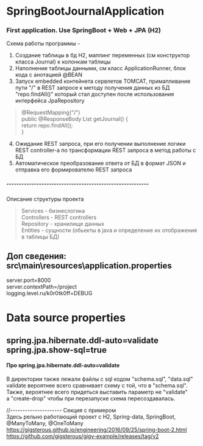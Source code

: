 # SpringBootJournalApplication
### First application. Use SpringBoot + Web + JPA (H2)  

Схема работы программы - 

1) Создание таблицы в бд H2, маппинг переменных (см конструктор класса Journal) к колонкам таблицы  
2) Наполнение таблицы данными, см класс ApplicationRunner, блок кода с анотацией @BEAN  
3) Запуск embedded контейнета сервлетов TOMCAT, примапливание пути "/" в REST запросе к 
методу получения данных из БД "repo.findAll()" который стал доступен после использования интерфейса JpaRepository

>    @RequestMapping("/")  
>       public @ResponseBody List<Journal> getJournal() {  
>           return repo.findAll();  
>       }  
4) Ожидание REST запроса, при его получении выполнение логики REST controller-a по трансформации REST запроса в метод работы с БД  
5) Автоматическое преобразование ответа от БД в формат JSON и отправка его формирователю REST запроса  

##### ---------------------------------------------------------  
Описание структуры проекта
>  Services          - бизнеслогика  
>  Controllers       - REST controllers  
>  Repository        - хранилище данных  
>  Entities          - сущности (обьекты в java и определение их отображения в таблицы БД)  

Доп сведения:
src\main\resources\application.properties  
------  
server.port=8000  
server.contextPath=/project  
logging.level.ru/k0r0tk0ff=DEBUG  

# Data source properties  
spring.jpa.hibernate.ddl-auto=validate  
spring.jpa.show-sql=true  
------  

#### Про spring.jpa.hibernate.ddl-auto=validate  
В директории также лежали файлы с sql кодом "schema.sql", "data.sql"  
validate вероятнее всего сравнивает схему с той, что в "schema.sql".  
Также, вероятнее всего придеться выставить параметр не "validate"  
а "create-drop" чтобы при перезапуске схема пересоздавалась.  

//--------------------- Секция с примером  
Здесь рельно работающий проект с H2, Spring-data, SpringBoot, @ManyToMany, @OneToMany  
https://gigsterous.github.io/engineering/2016/09/25/spring-boot-2.html  
https://github.com/gigsterous/gigy-example/releases/tag/v2  

  
